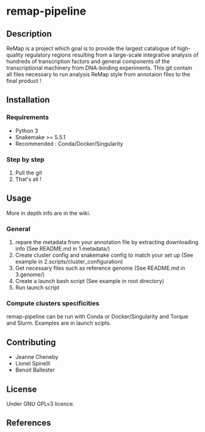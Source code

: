 # remap-pipeline

## Description
ReMap is a project which goal is to provide the largest catalogue of high-quality regulatory regions resulting from a large-scale integrative analysis of hundreds of transcription factors and general components of the transcriptional machinery from DNA-binding experiments.
This git contain all files necessary to run analysis ReMap style from annotaion files to the final product !


## Installation
### Requirements
 - Python 3
 - Snakemake >= 5.5.1
 - Recommended : Conda/Docker/Singularity
### Step by step
 1. Pull the git
 2. That's all !
 
## Usage
More in depth info are in the wiki.

### General

 1. repare the metadata from your annotation file by extracting downloading info (See README.md in 1.metadata/)
 2. Create cluster config and snakemake config to match your set up (See example in 2.scripts/cluster_configuration)
 3. Get necessary files such as reference genome (See README.md in 3.genome/)
 4. Create a launch bash script (See example in root directory)
 5. Run launch script
 
### Compute clusters specificities
remap-pipeline can be run with Conda or Docker/Singularity and Torque and Slurm.
Examples are in launch scipts.

## Contributing

- Jeanne Cheneby
- Lionel Spinelli
- Benoit Ballester

## License
Under GNU GPLv3 licence.

## References
